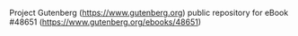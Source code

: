 Project Gutenberg (https://www.gutenberg.org) public repository for eBook #48651 (https://www.gutenberg.org/ebooks/48651)
